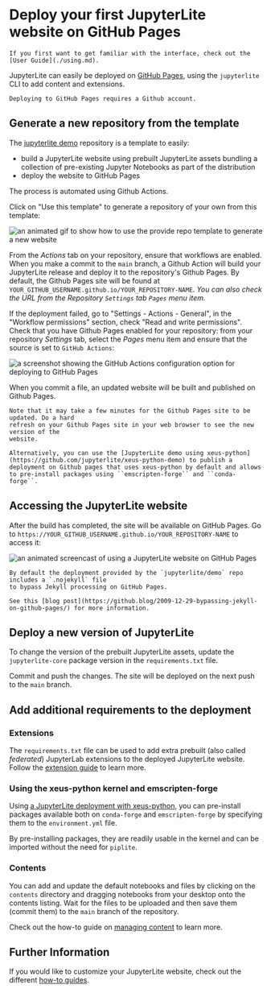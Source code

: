 # Deploy your first JupyterLite website on GitHub Pages

```{hint}
If you first want to get familiar with the interface, check out the [User Guide](./using.md).
```

JupyterLite can easily be deployed on [GitHub Pages], using the `jupyterlite` CLI to add
content and extensions.

```{note}
Deploying to GitHub Pages requires a Github account.
```

## Generate a new repository from the template

The [jupyterlite demo] repository is a template to easily:

- build a JupyterLite website using prebuilt JupyterLite assets bundling a collection of
  pre-existing Jupyter Notebooks as part of the distribution
- deploy the website to GitHub Pages

The process is automated using Github Actions.

Click on "Use this template" to generate a repository of your own from this template:

![an animated gif to show how to use the provide repo template to generate a new website](https://user-images.githubusercontent.com/21197331/125816904-5768008a-77de-4cb3-8013-f3999b135c02.gif)

From the _Actions_ tab on your repository, ensure that workflows are enabled. When you
make a commit to the `main` branch, a Github Action will build your JupyterLite release
and deploy it to the repository's Github Pages. By default, the Github Pages site will
be found at `YOUR_GITHUB_USERNAME.github.io/YOUR_REPOSITORY-NAME`. _You can also check
the URL from the Repository `Settings` tab `Pages` menu item._

If the deployment failed, go to "Settings - Actions - General", in the "Workflow
permissions" section, check "Read and write permissions". Check that you have Github
Pages enabled for your repository: from your repository _Settings_ tab, select the
_Pages_ menu item and ensure that the source is set to `GitHub Actions`:

![a screenshot showing the GitHub Actions configuration option for deploying to GitHub Pages](https://user-images.githubusercontent.com/591645/183384744-d7e08150-8f5f-4a50-bd53-5c99b1fd99a1.png)

When you commit a file, an updated website will be built and published on Github Pages.

```{note}
Note that it may take a few minutes for the Github Pages site to be updated. Do a hard
refresh on your Github Pages site in your web browser to see the new version of the
website.
```

```{note}
Alternatively, you can use the [JupyterLite demo using xeus-python](https://github.com/jupyterlite/xeus-python-demo) to publish a deployment on Github pages that uses xeus-python by default and allows to pre-install packages using ``emscripten-forge`` and ``conda-forge``.
```

## Accessing the JupyterLite website

After the build has completed, the site will be available on GitHub Pages. Go to
`https://YOUR_GITHUB_USERNAME.github.io/YOUR_REPOSITORY-NAME` to access it:

![an animated screencast of using a JupyterLite website on GitHub Pages](https://user-images.githubusercontent.com/591645/120649478-18258400-c47d-11eb-80e5-185e52ff2702.gif)

```{note}
By default the deployment provided by the `jupyterlite/demo` repo includes a `.nojekyll` file
to bypass Jekyll processing on GitHub Pages.

See this [blog post](https://github.blog/2009-12-29-bypassing-jekyll-on-github-pages/) for more information.
```

## Deploy a new version of JupyterLite

To change the version of the prebuilt JupyterLite assets, update the `jupyterlite-core`
package version in the `requirements.txt` file.

Commit and push the changes. The site will be deployed on the next push to the `main`
branch.

## Add additional requirements to the deployment

### Extensions

The `requirements.txt` file can be used to add extra prebuilt (also called _federated_)
JupyterLab extensions to the deployed JupyterLite website. Follow the
[extension guide](../howto/configure/simple_extensions.md) to learn more.

### Using the xeus-python kernel and emscripten-forge

Using [a JupyterLite deployment with xeus-python](https://github.com/jupyterlite/xeus-python-demo), you can pre-install packages available both on ``conda-forge`` and ``emscripten-forge`` by specifying them to the ``environment.yml`` file.

By pre-installing packages, they are readily usable in the kernel and can be imported without the need for ``piplite``.

### Contents

You can add and update the default notebooks and files by clicking on the `contents`
directory and dragging notebooks from your desktop onto the contents listing. Wait for
the files to be uploaded and then save them (commit them) to the `main` branch of the
repository.

Check out the how-to guide on [managing content](../howto//content/files.md) to learn
more.

## Further Information

If you would like to customize your JupyterLite website, check out the different
[how-to guides](../howto/index.md).

[jupyterlite demo]: https://github.com/jupyterlite/demo
[github pages]: https://pages.github.com/
